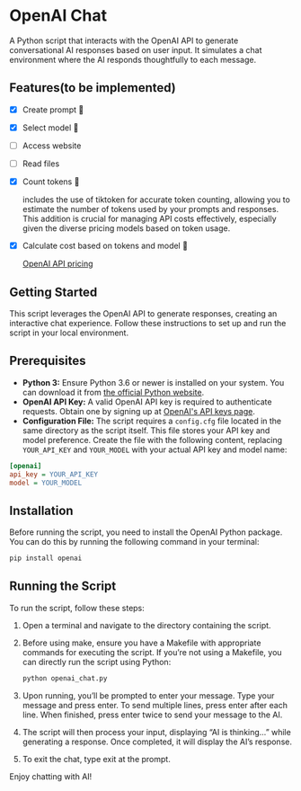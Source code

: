 # OpenAI Chat

A Python script that interacts with the OpenAI API to generate conversational AI responses based on user input. It simulates a chat environment where the AI responds thoughtfully to each message.

## Features(to be implemented)

- [x] Create prompt :tada:
- [x] Select model :tada:
- [ ] Access website
- [ ] Read files
- [x] Count tokens :tada:

    includes the use of tiktoken for accurate token counting, allowing you to estimate the number of tokens used by your prompts and responses. This addition is crucial for managing API costs effectively, especially given the diverse pricing models based on token usage.

- [x] Calculate cost based on tokens and model :tada:

    [OpenAI API pricing](https://openai.com/pricing)

## Getting Started

This script leverages the OpenAI API to generate responses, creating an interactive chat experience. Follow these instructions to set up and run the script in your local environment.

## Prerequisites

- **Python 3:** Ensure Python 3.6 or newer is installed on your system. You can download it from [the official Python website](https://www.python.org/downloads/).
- **OpenAI API Key:** A valid OpenAI API key is required to authenticate requests. Obtain one by signing up at [OpenAI's API keys page](https://platform.openai.com/api-keys).
- **Configuration File:** The script requires a `config.cfg` file located in the same directory as the script itself. This file stores your API key and model preference. Create the file with the following content, replacing `YOUR_API_KEY` and `YOUR_MODEL` with your actual API key and model name:

```ini
[openai]
api_key = YOUR_API_KEY
model = YOUR_MODEL
```

## Installation

Before running the script, you need to install the OpenAI Python package. You can do this by running the following command in your terminal:

```bash
pip install openai
```

## Running the Script

To run the script, follow these steps:

1.	Open a terminal and navigate to the directory containing the script.
2.	Before using make, ensure you have a Makefile with appropriate commands for executing the script. If you’re not using a Makefile, you can directly run the script using Python:

    ```bash
    python openai_chat.py
    ```

3.	Upon running, you’ll be prompted to enter your message. Type your message and press enter. To send multiple lines, press enter after each line. When finished, press enter twice to send your message to the AI.
4.	The script will then process your input, displaying “AI is thinking…” while generating a response. Once completed, it will display the AI’s response.
5.	To exit the chat, type exit at the prompt.


Enjoy chatting with AI!
